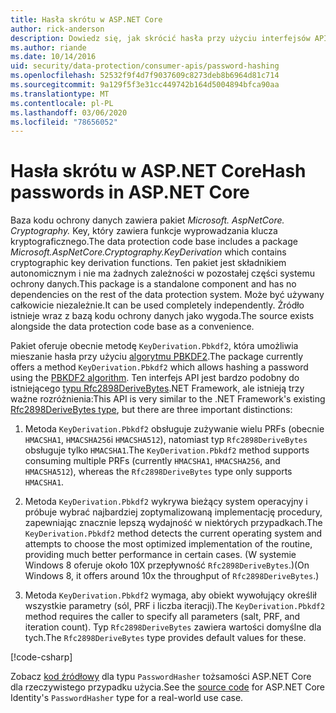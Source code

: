 ```yaml
---
title: Hasła skrótu w ASP.NET Core
author: rick-anderson
description: Dowiedz się, jak skrócić hasła przy użyciu interfejsów API ochrony danych ASP.NET Core.
ms.author: riande
ms.date: 10/14/2016
uid: security/data-protection/consumer-apis/password-hashing
ms.openlocfilehash: 52532f9f4d7f9037609c8273deb8b6964d81c714
ms.sourcegitcommit: 9a129f5f3e31cc449742b164d5004894bfca90aa
ms.translationtype: MT
ms.contentlocale: pl-PL
ms.lasthandoff: 03/06/2020
ms.locfileid: "78656052"
---
```

# <a name="hash-passwords-in-aspnet-core"></a><span data-ttu-id="4fd02-103">Hasła skrótu w ASP.NET Core</span><span class="sxs-lookup"><span data-stu-id="4fd02-103">Hash passwords in ASP.NET Core</span></span>

<span data-ttu-id="4fd02-104">Baza kodu ochrony danych zawiera pakiet *Microsoft. AspNetCore. Cryptography.* Key, który zawiera funkcje wyprowadzania klucza kryptograficznego.</span><span class="sxs-lookup"><span data-stu-id="4fd02-104">The data protection code base includes a package *Microsoft.AspNetCore.Cryptography.KeyDerivation* which contains cryptographic key derivation functions.</span></span> <span data-ttu-id="4fd02-105">Ten pakiet jest składnikiem autonomicznym i nie ma żadnych zależności w pozostałej części systemu ochrony danych.</span><span class="sxs-lookup"><span data-stu-id="4fd02-105">This package is a standalone component and has no dependencies on the rest of the data protection system.</span></span> <span data-ttu-id="4fd02-106">Może być używany całkowicie niezależnie.</span><span class="sxs-lookup"><span data-stu-id="4fd02-106">It can be used completely independently.</span></span> <span data-ttu-id="4fd02-107">Źródło istnieje wraz z bazą kodu ochrony danych jako wygoda.</span><span class="sxs-lookup"><span data-stu-id="4fd02-107">The source exists alongside the data protection code base as a convenience.</span></span>

<span data-ttu-id="4fd02-108">Pakiet oferuje obecnie metodę `KeyDerivation.Pbkdf2`, która umożliwia mieszanie hasła przy użyciu [algorytmu PBKDF2](https://tools.ietf.org/html/rfc2898#section-5.2).</span><span class="sxs-lookup"><span data-stu-id="4fd02-108">The package currently offers a method `KeyDerivation.Pbkdf2` which allows hashing a password using the [PBKDF2 algorithm](https://tools.ietf.org/html/rfc2898#section-5.2).</span></span> <span data-ttu-id="4fd02-109">Ten interfejs API jest bardzo podobny do istniejącego [typu Rfc2898DeriveBytes](/dotnet/api/system.security.cryptography.rfc2898derivebytes).NET Framework, ale istnieją trzy ważne rozróżnienia:</span><span class="sxs-lookup"><span data-stu-id="4fd02-109">This API is very similar to the .NET Framework's existing [Rfc2898DeriveBytes type](/dotnet/api/system.security.cryptography.rfc2898derivebytes), but there are three important distinctions:</span></span>

1. <span data-ttu-id="4fd02-110">Metoda `KeyDerivation.Pbkdf2` obsługuje zużywanie wielu PRFs (obecnie `HMACSHA1`, `HMACSHA256`i `HMACSHA512`), natomiast typ `Rfc2898DeriveBytes` obsługuje tylko `HMACSHA1`.</span><span class="sxs-lookup"><span data-stu-id="4fd02-110">The `KeyDerivation.Pbkdf2` method supports consuming multiple PRFs (currently `HMACSHA1`, `HMACSHA256`, and `HMACSHA512`), whereas the `Rfc2898DeriveBytes` type only supports `HMACSHA1`.</span></span>

2. <span data-ttu-id="4fd02-111">Metoda `KeyDerivation.Pbkdf2` wykrywa bieżący system operacyjny i próbuje wybrać najbardziej zoptymalizowaną implementację procedury, zapewniając znacznie lepszą wydajność w niektórych przypadkach.</span><span class="sxs-lookup"><span data-stu-id="4fd02-111">The `KeyDerivation.Pbkdf2` method detects the current operating system and attempts to choose the most optimized implementation of the routine, providing much better performance in certain cases.</span></span> <span data-ttu-id="4fd02-112">(W systemie Windows 8 oferuje około 10X przepływność `Rfc2898DeriveBytes`.)</span><span class="sxs-lookup"><span data-stu-id="4fd02-112">(On Windows 8, it offers around 10x the throughput of `Rfc2898DeriveBytes`.)</span></span>

3. <span data-ttu-id="4fd02-113">Metoda `KeyDerivation.Pbkdf2` wymaga, aby obiekt wywołujący określił wszystkie parametry (sól, PRF i liczba iteracji).</span><span class="sxs-lookup"><span data-stu-id="4fd02-113">The `KeyDerivation.Pbkdf2` method requires the caller to specify all parameters (salt, PRF, and iteration count).</span></span> <span data-ttu-id="4fd02-114">Typ `Rfc2898DeriveBytes` zawiera wartości domyślne dla tych.</span><span class="sxs-lookup"><span data-stu-id="4fd02-114">The `Rfc2898DeriveBytes` type provides default values for these.</span></span>

[!code-csharp[](password-hashing/samples/passwordhasher.cs)]

<span data-ttu-id="4fd02-115">Zobacz [kod źródłowy](https://github.com/dotnet/AspNetCore/blob/master/src/Identity/Extensions.Core/src/PasswordHasher.cs) dla typu `PasswordHasher` tożsamości ASP.NET Core dla rzeczywistego przypadku użycia.</span><span class="sxs-lookup"><span data-stu-id="4fd02-115">See the [source code](https://github.com/dotnet/AspNetCore/blob/master/src/Identity/Extensions.Core/src/PasswordHasher.cs) for ASP.NET Core Identity's `PasswordHasher` type for a real-world use case.</span></span>
